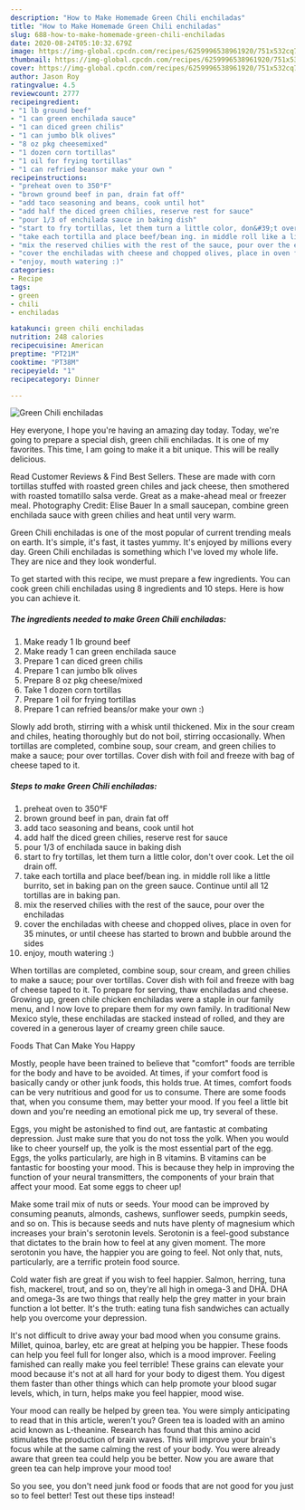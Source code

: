 ```yaml
---
description: "How to Make Homemade Green Chili enchiladas"
title: "How to Make Homemade Green Chili enchiladas"
slug: 688-how-to-make-homemade-green-chili-enchiladas
date: 2020-08-24T05:10:32.679Z
image: https://img-global.cpcdn.com/recipes/6259996538961920/751x532cq70/green-chili-enchiladas-recipe-main-photo.jpg
thumbnail: https://img-global.cpcdn.com/recipes/6259996538961920/751x532cq70/green-chili-enchiladas-recipe-main-photo.jpg
cover: https://img-global.cpcdn.com/recipes/6259996538961920/751x532cq70/green-chili-enchiladas-recipe-main-photo.jpg
author: Jason Roy
ratingvalue: 4.5
reviewcount: 2777
recipeingredient:
- "1 lb ground beef"
- "1 can green enchilada sauce"
- "1 can diced green chilis"
- "1 can jumbo blk olives"
- "8 oz pkg cheesemixed"
- "1 dozen corn tortillas"
- "1 oil for frying tortillas"
- "1 can refried beansor make your own "
recipeinstructions:
- "preheat oven to 350°F"
- "brown ground beef in pan, drain fat off"
- "add taco seasoning and beans, cook until hot"
- "add half the diced green chilies, reserve rest for sauce"
- "pour 1/3 of enchilada sauce in baking dish"
- "start to fry tortillas, let them turn a little color, don&#39;t over cook. Let the oil drain off."
- "take each tortilla and place beef/bean ing. in middle roll like a little burrito, set in baking pan on the green sauce. Continue until all 12 tortillas are in baking pan."
- "mix the reserved chilies with the rest of the sauce, pour over the enchiladas"
- "cover the enchiladas with cheese and chopped olives, place in oven for 35 minutes, or until cheese has started to brown and bubble around the sides"
- "enjoy, mouth watering :)"
categories:
- Recipe
tags:
- green
- chili
- enchiladas

katakunci: green chili enchiladas 
nutrition: 248 calories
recipecuisine: American
preptime: "PT21M"
cooktime: "PT38M"
recipeyield: "1"
recipecategory: Dinner

---
```



![Green Chili enchiladas](https://img-global.cpcdn.com/recipes/6259996538961920/751x532cq70/green-chili-enchiladas-recipe-main-photo.jpg)

Hey everyone, I hope you're having an amazing day today. Today, we're going to prepare a special dish, green chili enchiladas. It is one of my favorites. This time, I am going to make it a bit unique. This will be really delicious.

Read Customer Reviews &amp; Find Best Sellers. These are made with corn tortillas stuffed with roasted green chiles and jack cheese, then smothered with roasted tomatillo salsa verde. Great as a make-ahead meal or freezer meal. Photography Credit: Elise Bauer In a small saucepan, combine green enchilada sauce with green chilies and heat until very warm.

Green Chili enchiladas is one of the most popular of current trending meals on earth. It's simple, it's fast, it tastes yummy. It's enjoyed by millions every day. Green Chili enchiladas is something which I've loved my whole life. They are nice and they look wonderful.


To get started with this recipe, we must prepare a few ingredients. You can cook green chili enchiladas using 8 ingredients and 10 steps. Here is how you can achieve it.

<!--inarticleads1-->

##### The ingredients needed to make Green Chili enchiladas:

1. Make ready 1 lb ground beef
1. Make ready 1 can green enchilada sauce
1. Prepare 1 can diced green chilis
1. Prepare 1 can jumbo blk olives
1. Prepare 8 oz pkg cheese/mixed
1. Take 1 dozen corn tortillas
1. Prepare 1 oil for frying tortillas
1. Prepare 1 can refried beans/or make your own :)


Slowly add broth, stirring with a whisk until thickened. Mix in the sour cream and chiles, heating thoroughly but do not boil, stirring occasionally. When tortillas are completed, combine soup, sour cream, and green chilies to make a sauce; pour over tortillas. Cover dish with foil and freeze with bag of cheese taped to it. 

<!--inarticleads2-->

##### Steps to make Green Chili enchiladas:

1. preheat oven to 350°F
1. brown ground beef in pan, drain fat off
1. add taco seasoning and beans, cook until hot
1. add half the diced green chilies, reserve rest for sauce
1. pour 1/3 of enchilada sauce in baking dish
1. start to fry tortillas, let them turn a little color, don&#39;t over cook. Let the oil drain off.
1. take each tortilla and place beef/bean ing. in middle roll like a little burrito, set in baking pan on the green sauce. Continue until all 12 tortillas are in baking pan.
1. mix the reserved chilies with the rest of the sauce, pour over the enchiladas
1. cover the enchiladas with cheese and chopped olives, place in oven for 35 minutes, or until cheese has started to brown and bubble around the sides
1. enjoy, mouth watering :)


When tortillas are completed, combine soup, sour cream, and green chilies to make a sauce; pour over tortillas. Cover dish with foil and freeze with bag of cheese taped to it. To prepare for serving, thaw enchiladas and cheese. Growing up, green chile chicken enchiladas were a staple in our family menu, and I now love to prepare them for my own family. In traditional New Mexico style, these enchiladas are stacked instead of rolled, and they are covered in a generous layer of creamy green chile sauce. 

Foods That Can Make You Happy


Mostly, people have been trained to believe that "comfort" foods are terrible for the body and have to be avoided. At times, if your comfort food is basically candy or other junk foods, this holds true. At times, comfort foods can be very nutritious and good for us to consume. There are some foods that, when you consume them, may better your mood. If you feel a little bit down and you're needing an emotional pick me up, try several of these.

Eggs, you might be astonished to find out, are fantastic at combating depression. Just make sure that you do not toss the yolk. When you would like to cheer yourself up, the yolk is the most essential part of the egg. Eggs, the yolks particularly, are high in B vitamins. B vitamins can be fantastic for boosting your mood. This is because they help in improving the function of your neural transmitters, the components of your brain that affect your mood. Eat some eggs to cheer up!

Make some trail mix of nuts or seeds. Your mood can be improved by consuming peanuts, almonds, cashews, sunflower seeds, pumpkin seeds, and so on. This is because seeds and nuts have plenty of magnesium which increases your brain's serotonin levels. Serotonin is a feel-good substance that dictates to the brain how to feel at any given moment. The more serotonin you have, the happier you are going to feel. Not only that, nuts, particularly, are a terrific protein food source.

Cold water fish are great if you wish to feel happier. Salmon, herring, tuna fish, mackerel, trout, and so on, they're all high in omega-3 and DHA. DHA and omega-3s are two things that really help the grey matter in your brain function a lot better. It's the truth: eating tuna fish sandwiches can actually help you overcome your depression. 

It's not difficult to drive away your bad mood when you consume grains. Millet, quinoa, barley, etc are great at helping you be happier. These foods can help you feel full for longer also, which is a mood improver. Feeling famished can really make you feel terrible! These grains can elevate your mood because it's not at all hard for your body to digest them. You digest them faster than other things which can help promote your blood sugar levels, which, in turn, helps make you feel happier, mood wise.

Your mood can really be helped by green tea. You were simply anticipating to read that in this article, weren't you? Green tea is loaded with an amino acid known as L-theanine. Research has found that this amino acid stimulates the production of brain waves. This will improve your brain's focus while at the same calming the rest of your body. You were already aware that green tea could help you be better. Now you are aware that green tea can help improve your mood too!

So you see, you don't need junk food or foods that are not good for you just so to feel better! Test out  these tips  instead!

